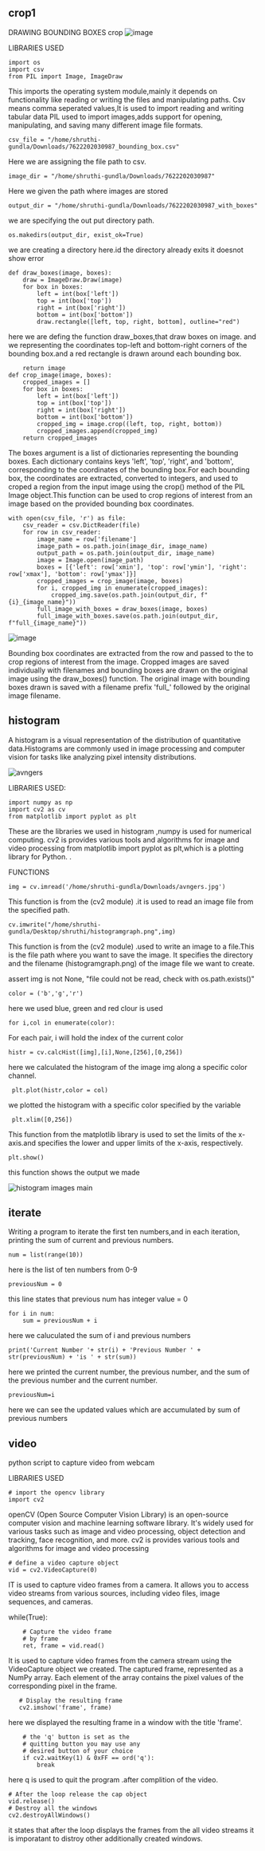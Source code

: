 
## crop1
DRAWING BOUNDING BOXES
crop
![image](https://github.com/shruthigundla/rajitha/assets/169051447/db96c4cc-e34f-42fd-9933-9af754bd69e6)




LIBRARIES USED


```
import os
import csv
from PIL import Image, ImageDraw
```


This imports the operating system module,mainly it depends on functionality like reading or writing the files and manipulating paths.
Csv means comma seperated values,It is used to import reading and writing tabular data
PIL used to import images,adds support for opening, manipulating, and saving many different image file formats. 


```
csv_file = "/home/shruthi-gundla/Downloads/7622202030987_bounding_box.csv"
```
Here we are assigning the file path to csv.

```
image_dir = "/home/shruthi-gundla/Downloads/7622202030987"
```
Here we given the path where images are stored

```
output_dir = "/home/shruthi-gundla/Downloads/7622202030987_with_boxes"
```
we are specifying the out put directory path.

```
os.makedirs(output_dir, exist_ok=True)
```
we are creating a directory here.id the directory already exits it doesnot show error



```
def draw_boxes(image, boxes):
    draw = ImageDraw.Draw(image)
    for box in boxes:
        left = int(box['left'])
        top = int(box['top'])
        right = int(box['right'])
        bottom = int(box['bottom'])
        draw.rectangle([left, top, right, bottom], outline="red")
```
here we are defing the function draw_boxes,that draw boxes on image. and we representing the coordinates top-left and bottom-right corners of the bounding box.and a red rectangle is drawn around each bounding box.

```
    return image
def crop_image(image, boxes):
    cropped_images = []
    for box in boxes:
        left = int(box['left'])
        top = int(box['top'])
        right = int(box['right'])
        bottom = int(box['bottom'])
        cropped_img = image.crop((left, top, right, bottom))
        cropped_images.append(cropped_img)
    return cropped_images
```
The boxes argument is a list of dictionaries representing the bounding boxes. Each dictionary contains keys 'left', 'top', 'right', and 'bottom', corresponding to the coordinates of the bounding box.For each bounding box, the coordinates are extracted, converted to integers, and used to croped a region from the input image using the crop() method of the PIL Image object.This function can be used to crop regions of interest from an image based on the provided bounding box coordinates.
    
```
with open(csv_file, 'r') as file:
    csv_reader = csv.DictReader(file)
    for row in csv_reader:
        image_name = row['filename']
        image_path = os.path.join(image_dir, image_name)
        output_path = os.path.join(output_dir, image_name)
        image = Image.open(image_path)
        boxes = [{'left': row['xmin'], 'top': row['ymin'], 'right': row['xmax'], 'bottom': row['ymax']}]
        cropped_images = crop_image(image, boxes)
        for i, cropped_img in enumerate(cropped_images):
            cropped_img.save(os.path.join(output_dir, f"{i}_{image_name}"))  
        full_image_with_boxes = draw_boxes(image, boxes)
        full_image_with_boxes.save(os.path.join(output_dir, f"full_{image_name}"))
```
![image](https://github.com/shruthigundla/rajitha/assets/169051447/e4c811fa-f237-419a-bc61-cd93129ad11f)


Bounding box coordinates are extracted from the row and passed to the to crop regions of interest from the image.
Cropped images are saved individually with filenames and bounding boxes are drawn on the original image using the draw_boxes() function.
The original image with bounding boxes drawn is saved with a filename prefix 'full_' followed by the original image filename.

## histogram
A histogram is a visual representation of the distribution of quantitative data.Histograms are commonly used in image processing and computer vision for tasks like analyzing pixel intensity distributions.

![avngers](https://github.com/shruthigundla/rajitha/assets/169051447/8b364903-bae5-4598-a42f-f2f6b619220a)



LIBRARIES USED:
```
import numpy as np
import cv2 as cv
from matplotlib import pyplot as plt
```
These are the libraries we used in histogram ,numpy is used for numerical computing.
cv2 is  provides various tools and algorithms for image and video processing
from matplotlib import pyplot as plt,which is a plotting library for Python.
.

FUNCTIONS


``` 
img = cv.imread('/home/shruthi-gundla/Downloads/avngers.jpg')
```
This function is from the  (cv2 module) .it is used to read an image file from the specified path.

```
cv.imwrite("/home/shruthi-gundla/Desktop/shruthi/histogramgraph.png",img)
```
This function is from the  (cv2 module) .used to write an image to a file.This is the file path where you want to save the image. It specifies the directory and the filename (histogramgraph.png) of the image file we want to create.

assert img is not None, "file could not be read, check with os.path.exists()"


```
color = ('b','g','r')
```
here we used blue, green and red clour is used

```
for i,col in enumerate(color):
```
 For each pair, i will hold the index of the current color 

```
histr = cv.calcHist([img],[i],None,[256],[0,256])
```
here we  calculated the histogram of the image img along a specific color channel.

```
 plt.plot(histr,color = col)
 ```
we plotted the histogram  with a specific color specified by the variable

```
 plt.xlim([0,256])
 ```
This function from the matplotlib library is used to set the limits of the x-axis.and specifies the lower and upper limits of the x-axis, respectively.

```
plt.show()
```
this function shows the output we made

![histogram images main](https://github.com/shruthigundla/rajitha/assets/169051447/1c5db1e2-ef7d-4275-99b3-732041a700f8)

## iterate
Writing a program to iterate the first ten numbers,and in each iteration, printing the sum of current and previous numbers.


```
num = list(range(10))

```

here is the list of ten numbers from 0-9 

```
previousNum = 0
```
this line states that previous num has integer value = 0


```
for i in num:
    sum = previousNum + i
```
here we caluculated the sum of i and previous numbers

    
    
    print('Current Number '+ str(i) + 'Previous Number ' + str(previousNum) + 'is ' + str(sum))
    
   here we printed the current number, the previous number, and the sum of the previous number and the current number.

```
previousNum=i
```
here we can see the updated values which are accumulated by sum of previous numbers



## video
python script to capture video from webcam


LIBRARIES USED
```
# import the opencv library 
import cv2
```
openCV (Open Source Computer Vision Library) is an open-source computer vision and machine learning software library. It's widely used for various tasks such as image and video processing, object detection and tracking, face recognition, and more.
cv2 is  provides various tools and algorithms for image and video processing
  
```  
# define a video capture object 
vid = cv2.VideoCapture(0) 
```
IT is used to capture video frames from a camera. It allows you to access video streams from various sources, including video files, image sequences, and cameras.

while(True): 


``` 
    # Capture the video frame 
    # by frame 
    ret, frame = vid.read()
```

 It is used to capture video frames from the camera stream using the VideoCapture object we created. The captured frame, represented as a NumPy array. Each element of the array contains the pixel values of the corresponding pixel in the frame.
  
  

 ```
    # Display the resulting frame 
    cv2.imshow('frame', frame)
```

here we displayed the resulting frame in a window with the title 'frame'.

    
```
    # the 'q' button is set as the 
    # quitting button you may use any 
    # desired button of your choice 
    if cv2.waitKey(1) & 0xFF == ord('q'): 
        break
```
here q is used to quit the program .after complition of the video.

  ```
# After the loop release the cap object 
vid.release() 
# Destroy all the windows 
cv2.destroyAllWindows()
```
it states that after the loop displays the frames from the all video streams it is imporatant to distroy other additionally created windows.

